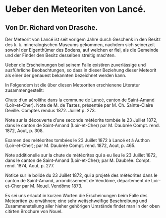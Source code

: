 # Ueber den Meteoriten von Lancé.

## Von Dr. Richard von Drasche.

Der Meteorit von Lancé ist seit vorigem Jahre durch Geschenk in den Besitz des k. k. mineralogischen Museums gekommen, nachdem sich seinerzeit sowohl der Eigenthümer des Bodens, auf welchen er fiel, als die Gemeinde und der Finder den Besitz desselben streitig machten.

Ueber die Erscheinungen bei seinem Falle existiren zuverlässige und ausführliche Beobachtungen, so dass in dieser Beziehung dieser Meteorit als einer der genauest bekannten bezeichnet werden kann.

In Folgendem ist die über diesen Meteoriten erschienene Literatur zusammengestellt:

Chute d’un aérolithe dans la commune de Lancé, canton de Saint-Amand (Loir-et-Cher). Note de M. de Tastes, présentée par M. Ch. Sainte-Claire Deville. Comptes rendus 1872. Juillet p. 273.

Note sur la découverte d’une seconde météorite tombée le 23 Juillet 1872, dans le canton de Saint-Amand (Loir-et-Cher) par M. Daubrée Compt. rend. 1872, Aout, p. 308.

Examen des météorites tombées le 23 Juillet 1872 à Lancé et à Authon (Loir-et-Cher); par M. Daubrée Compt. rend. 1872, Aout, p. 465.

Note additionelle sur la chute de météorites qui a eu lieu le 23 Juillet 1872, dans le canton de Saint-Amand (Loir-et-Cher); par M. Daubrée. Compt. rend. 1874, Aout, p. 277.

Notice sur le bolide du 23 Juillet 1872, qui a projeté des météorites dans le canton de Saint-Amand, arrondissement de Vendôme, département de Loir-et-Cher par M. Nouel. Vendôme 1873.

Es sei uns erlaubt in kurzen Worten die Erscheinungen beim Falle des Meteoriten zu erwähnen; eine sehr weitschweifige Beschreibung und Zusammenstellung aller hieher gehörigen Umstände findet man in der oben citirten Brochure von Nouel.
